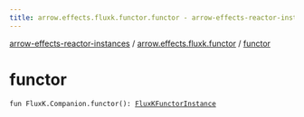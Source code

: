 ```yaml
---
title: arrow.effects.fluxk.functor.functor - arrow-effects-reactor-instances
---
```


[arrow-effects-reactor-instances](../index.html) / [arrow.effects.fluxk.functor](index.html) / [functor](./functor.html)

# functor

`fun FluxK.Companion.functor(): `[`FluxKFunctorInstance`](../arrow.effects/-flux-k-functor-instance/index.html)